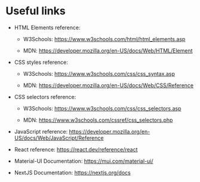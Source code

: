 # Useful links

- HTML Elements reference:

  - W3Schools: <https://www.w3schools.com/html/html_elements.asp>

  - MDN: <https://developer.mozilla.org/en-US/docs/Web/HTML/Element>

- CSS styles reference:

  - W3Schools: <https://www.w3schools.com/css/css_syntax.asp>

  - MDN: <https://developer.mozilla.org/en-US/docs/Web/CSS/Reference>

- CSS selectors reference:

  - W3Schools: <https://www.w3schools.com/css/css_selectors.asp>

  - MDN: <https://www.w3schools.com/cssref/css_selectors.php>

- JavaScript reference: <https://developer.mozilla.org/en-US/docs/Web/JavaScript/Reference>

- React reference: <https://react.dev/reference/react>

- Material-UI Documentation: <https://mui.com/material-ui/>

- NextJS Documentation: <https://nextjs.org/docs>
